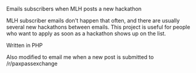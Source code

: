 Emails subscribers when MLH posts a new hackathon

MLH subscriber emails don't happen that often, and there are usually several new hackathons between emails. This project is useful for people who want to apply as soon as a hackathon shows up on the list.

Written in PHP

Also modified to email me when a new post is submitted to /r/paxpassexchange
